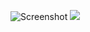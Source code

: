 ![Screenshot](gifs/fight1.gif)
<img src="https://github.com/dzejkob1218/ok-zombie/blob/main/gifs/fight.gif" />
